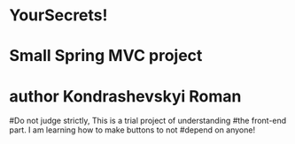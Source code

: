 # YourSecrets!
# Small Spring MVC project
# author Kondrashevskyi Roman

#Do not judge strictly, This is a trial project of understanding 
#the front-end part. I am learning how to make buttons to not 
#depend on anyone!
